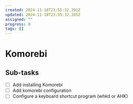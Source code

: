```yaml
---
created: 2024-11-18T23:55:32.291Z
updated: 2024-11-18T23:55:32.285Z
assigned: ""
progress: 0
tags: []
---
```


# Komorebi

## Sub-tasks

- [ ] Add installing Komorebi
- [ ] Add komorebi configuration
- [ ] Configure a keyboard shortcut program (whkd or AHK)
